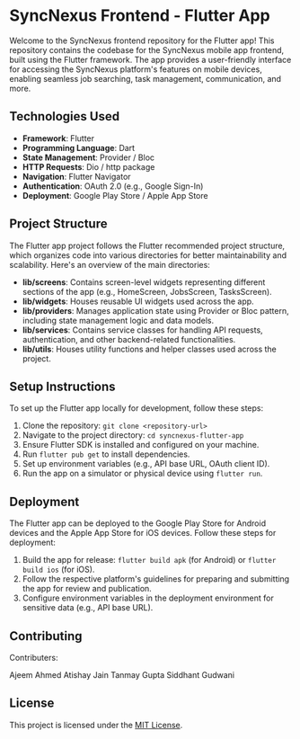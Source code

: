 # SyncNexus Frontend - Flutter App

Welcome to the SyncNexus frontend repository for the Flutter app! This repository contains the codebase for the SyncNexus mobile app frontend, built using the Flutter framework. The app provides a user-friendly interface for accessing the SyncNexus platform's features on mobile devices, enabling seamless job searching, task management, communication, and more.

## Technologies Used
- **Framework**: Flutter
- **Programming Language**: Dart
- **State Management**: Provider / Bloc
- **HTTP Requests**: Dio / http package
- **Navigation**: Flutter Navigator
- **Authentication**: OAuth 2.0 (e.g., Google Sign-In)
- **Deployment**: Google Play Store / Apple App Store

## Project Structure
The Flutter app project follows the Flutter recommended project structure, which organizes code into various directories for better maintainability and scalability. Here's an overview of the main directories:
- **lib/screens**: Contains screen-level widgets representing different sections of the app (e.g., HomeScreen, JobsScreen, TasksScreen).
- **lib/widgets**: Houses reusable UI widgets used across the app.
- **lib/providers**: Manages application state using Provider or Bloc pattern, including state management logic and data models.
- **lib/services**: Contains service classes for handling API requests, authentication, and other backend-related functionalities.
- **lib/utils**: Houses utility functions and helper classes used across the project.

## Setup Instructions
To set up the Flutter app locally for development, follow these steps:
1. Clone the repository: `git clone <repository-url>`
2. Navigate to the project directory: `cd syncnexus-flutter-app`
3. Ensure Flutter SDK is installed and configured on your machine.
4. Run `flutter pub get` to install dependencies.
5. Set up environment variables (e.g., API base URL, OAuth client ID).
6. Run the app on a simulator or physical device using `flutter run`.

## Deployment
The Flutter app can be deployed to the Google Play Store for Android devices and the Apple App Store for iOS devices. Follow these steps for deployment:
1. Build the app for release: `flutter build apk` (for Android) or `flutter build ios` (for iOS).
2. Follow the respective platform's guidelines for preparing and submitting the app for review and publication.
3. Configure environment variables in the deployment environment for sensitive data (e.g., API base URL).

## Contributing
Contributers:

Ajeem Ahmed
Atishay Jain
Tanmay Gupta
Siddhant Gudwani

## License
This project is licensed under the [MIT License](LICENSE).
